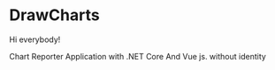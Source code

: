 # DrawCharts
Hi everybody!

Chart Reporter Application with .NET Core And Vue js. without identity

